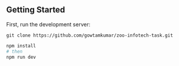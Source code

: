 ## Getting Started

First, run the development server:

```
git clone https://github.com/gowtamkumar/zoo-infotech-task.git
```

```bash
npm install 
# then
npm run dev
```